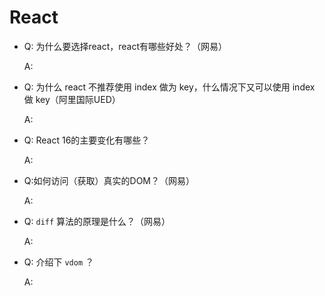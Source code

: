 # React

- Q: 为什么要选择react，react有哪些好处？（网易）

  A:

- Q: 为什么 react 不推荐使用 index 做为 key，什么情况下又可以使用 index 做 key（阿里国际UED）

  A:

- Q: React 16的主要变化有哪些？

  A:

- Q:如何访问（获取）真实的DOM？（网易）

  A:

- Q: `diff` 算法的原理是什么？（网易）

  A:

- Q: 介绍下 `vdom` ？

  A: